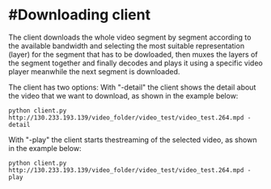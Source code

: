 #Downloading client
========
The client downloads the whole video segment by segment according to the available bandwidth and selecting the most suitable representation (layer) for the segment that has to be dowloaded, then muxes the layers of the segment together and finally decodes and plays it using a specific video player meanwhile the next segment is downloaded.

The client has two options:
With "-detail" the client shows the detail about the video that we want to download, as shown in the example below: 

	python client.py http://130.233.193.139/video_folder/video_test/video_test.264.mpd -detail


With "-play" the client starts thestreaming of the selected video, as shown in the example below:

	python client.py http://130.233.193.139/video_folder/video_test/video_test.264.mpd -play

